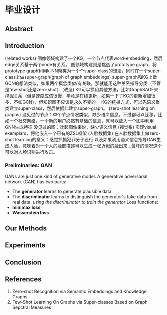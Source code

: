 # 毕业设计
## Abstract
## Introduction
(related works)
图像领域构建了一个KG，一个节点代表word-embedding，然后edge关系基于两个node有关系。
图领域构建则是挑选了prototype graph，将prototype graph利用k-NN聚类为一个个super-class的想法，同时在一个super-class上做super-graph(graph of graph embeddings)
super-graph和KG上做GCN的想法类似，如果两个概念类似/有关联，那就能用这种关系指导分类（不管是few-shot还是zero-shot）
(改造)
KG可以换用其他方法，比如GraphSAGE来挖掘关系（但是速度应该很慢，毕竟是在线更新，如果一下子KG的更新增加很多，不如GCN），但知识图不应该是永久不变的。
KG的挖掘方式，可以先语义聚类建立super-class，然后依据此建立super-graph。
(zero-shot learning on graphs)
没见过的节点：单个节点情况类似，缺少语义信息。不过都可以迁移，比如一个社交网络，一个新的用户必然有基础的信息，就可以放入一个图中利用GNN生成特征
没见过的图：比起图像来说，缺少语义信息
(视觉系)
实现visual exemplars，将他嵌入一个已有的ZSL框架
(人脸数据集)
在人脸数据集上做zero-shot learning的意义：感觉抓抓犯罪分子还行
以及如果利用语义信息指导GAN生成人脸，意味着对一个人的脸部描述可以生成一张近似的脸出来...最坏的情况这个可以对人脸识别进行攻击。
### Preliminaries: GAN
GANs are just one kind of generative model.
A generative adversarial network (GAN) has two parts:
- The **generator** learns to generate plausible data.
- The **discriminator** learns to distinguish the generator's fake data from real data.
*using the discriminator to train the generator*
Loss functions:
- **minimax loss**
- **Wasserstein loss**
## Our Methods
## Experiments
## Conclusion
## References
1. Zero-shot Recognition via Semantic Embeddings and Knowledge Graphs
2. Few-Shot Learning On Graphs via Super-classes Based on Graph Sepctral Measures